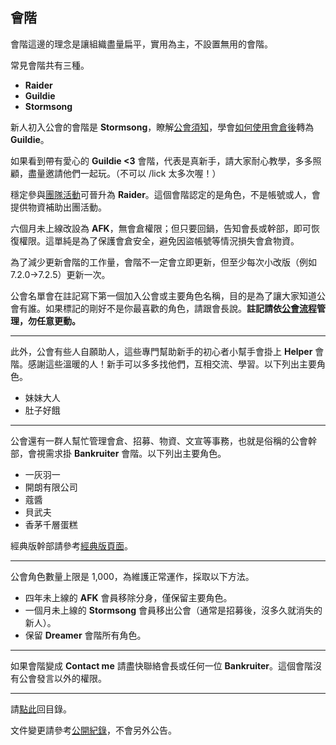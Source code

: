 ## 會階

會階這邊的理念是讓組織盡量扁平，實用為主，不設置無用的會階。

常見會階共有三種。

- **Raider**
- **Guildie**
- **Stormsong**

新人初入公會的會階是 **Stormsong**，瞭解[公會須知](guidelines.html)，學會[如何使用會倉後](bank.html)轉為 **Guildie**。

如果看到帶有愛心的 **Guildie <3** 會階，代表是真新手，請大家耐心教學，多多照顧，盡量邀請他們一起玩。（不可以 /lick 太多次喔！）

穩定參與[團隊活動](raid.html)可晉升為 **Raider**。這個會階認定的是角色，不是帳號或人，會提供物資補助出團活動。

六個月未上線改設為 **AFK**，無會倉權限；但只要回鍋，告知會長或幹部，即可恢復權限。這單純是為了保護會倉安全，避免因盜帳號等情況損失會倉物資。

為了減少更新會階的工作量，會階不一定會立即更新，但至少每次小改版（例如 7.2.0→7.2.5）更新一次。

公會名單會在註記寫下第一個加入公會或主要角色名稱，目的是為了讓大家知道公會有誰。如果標記的剛好不是你最喜歡的角色，請跟會長說。**註記請依[公會流程](recruitment.html)管理，勿任意更動。**

---

此外，公會有些人自願助人，這些專門幫助新手的初心者小幫手會掛上 **Helper** 會階。感謝這些溫暖的人！新手可以多多找他們，互相交流、學習。以下列出主要角色。

- 妹妹大人
- 肚子好餓

---

公會還有一群人幫忙管理會倉、招募、物資、文宣等事務，也就是俗稱的公會幹部，會視需求掛 **Bankruiter** 會階。以下列出主要角色。

- 一灰羽一
- 開朗有限公司
- 蔻醬
- 貝武夫
- 香茅千層蛋糕

經典版幹部請參考[經典版頁面](classic.html)。

---

公會角色數量上限是 1,000，為維護正常運作，採取以下方法。

- 四年未上線的 **AFK** 會員移除分身，僅保留主要角色。
- 一個月未上線的 **Stormsong** 會員移出公會（通常是招募後，沒多久就消失的新人）。
- 保留 **Dreamer** 會階所有角色。

---

如果會階變成 **Contact me** 請盡快聯絡會長或任何一位 **Bankruiter**。這個會階沒有公會發言以外的權限。

--- 

請[點此](index.html)回目錄。

文件變更請參考[公開紀錄](https://github.com/badbadweather/badbadweather.github.io/commits/master/ranks.md)，不會另外公告。
